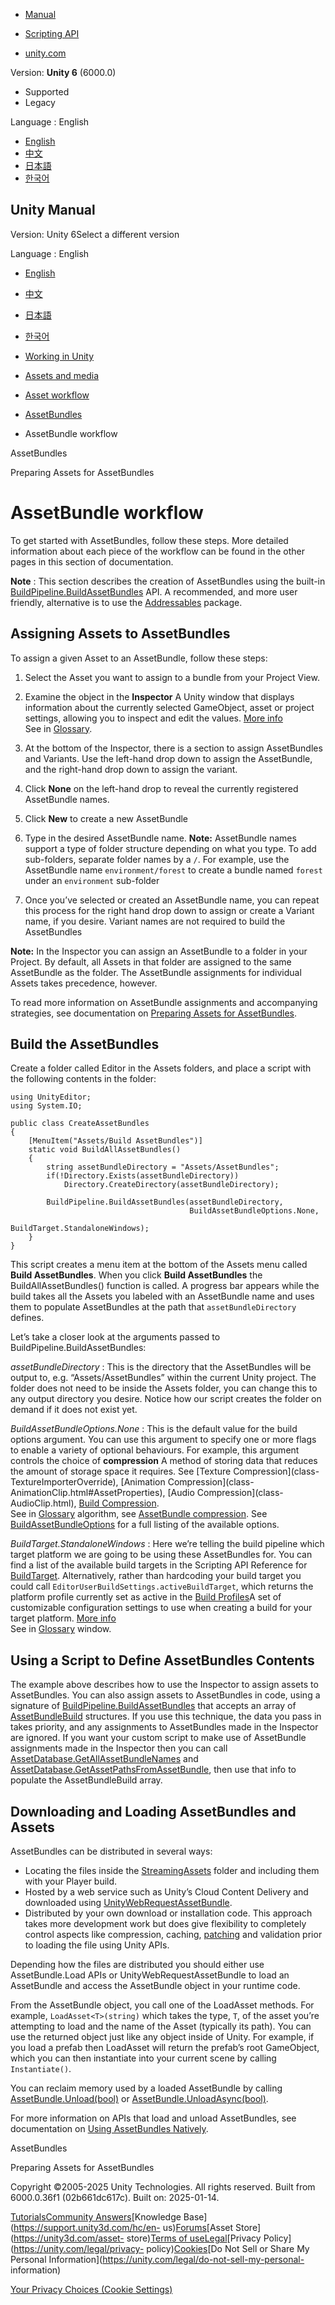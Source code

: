 [](https://docs.unity3d.com)

  * [Manual](../Manual/index.html)
  * [Scripting API](../ScriptReference/index.html)

  * [unity.com](https://unity.com/)

Version: **Unity 6** (6000.0)

  * Supported
  * Legacy

Language : English

  * [English](/Manual/AssetBundles-Workflow.html)
  * [中文](/cn/current/Manual/AssetBundles-Workflow.html)
  * [日本語](/ja/current/Manual/AssetBundles-Workflow.html)
  * [한국어](/kr/current/Manual/AssetBundles-Workflow.html)

[](https://docs.unity3d.com)

## Unity Manual

Version: Unity 6Select a different version

Language : English

  * [English](/Manual/AssetBundles-Workflow.html)
  * [中文](/cn/current/Manual/AssetBundles-Workflow.html)
  * [日本語](/ja/current/Manual/AssetBundles-Workflow.html)
  * [한국어](/kr/current/Manual/AssetBundles-Workflow.html)

  * [Working in Unity](working-in-unity.html)
  * [Assets and media](assets-and-media.html)
  * [Asset workflow](AssetWorkflow.html)
  * [AssetBundles](AssetBundlesIntro.html)
  * AssetBundle workflow

[](AssetBundlesIntro.html)

AssetBundles

[](AssetBundles-Preparing.html)

Preparing Assets for AssetBundles

# AssetBundle workflow

To get started with AssetBundles, follow these steps. More detailed
information about each piece of the workflow can be found in the other pages
in this section of documentation.

**Note** : This section describes the creation of AssetBundles using the
built-in
[BuildPipeline.BuildAssetBundles](../ScriptReference/BuildPipeline.BuildAssetBundles.html)
API. A recommended, and more user friendly, alternative is to use the
[Addressables](http://docs.unity3d.com/Packages/com.unity.addressables@latest/index.html)
package.

## Assigning Assets to AssetBundles

To assign a given Asset to an AssetBundle, follow these steps:

  1. Select the Asset you want to assign to a bundle from your Project View.
  2. Examine the object in the **Inspector** A Unity window that displays information about the currently selected GameObject, asset or project settings, allowing you to inspect and edit the values. [More info](UsingTheInspector.html)  
See in [Glossary](Glossary.html#Inspector).

  3. At the bottom of the Inspector, there is a section to assign AssetBundles and Variants. Use the left-hand drop down to assign the AssetBundle, and the right-hand drop down to assign the variant.
  4. Click **None** on the left-hand drop to reveal the currently registered AssetBundle names.
  5. Click **New** to create a new AssetBundle
  6. Type in the desired AssetBundle name. **Note:** AssetBundle names support a type of folder structure depending on what you type. To add sub-folders, separate folder names by a `/`. For example, use the AssetBundle name `environment/forest` to create a bundle named `forest` under an `environment` sub-folder
  7. Once you’ve selected or created an AssetBundle name, you can repeat this process for the right hand drop down to assign or create a Variant name, if you desire. Variant names are not required to build the AssetBundles

**Note:** In the Inspector you can assign an AssetBundle to a folder in your
Project. By default, all Assets in that folder are assigned to the same
AssetBundle as the folder. The AssetBundle assignments for individual Assets
takes precedence, however.

To read more information on AssetBundle assignments and accompanying
strategies, see documentation on [Preparing Assets for
AssetBundles](AssetBundles-Preparing.html).

## Build the AssetBundles

Create a folder called Editor in the Assets folders, and place a script with
the following contents in the folder:

    
    
    using UnityEditor;
    using System.IO;
    
    public class CreateAssetBundles
    {
        [MenuItem("Assets/Build AssetBundles")]
        static void BuildAllAssetBundles()
        {
            string assetBundleDirectory = "Assets/AssetBundles";
            if(!Directory.Exists(assetBundleDirectory))
                Directory.CreateDirectory(assetBundleDirectory);
    
            BuildPipeline.BuildAssetBundles(assetBundleDirectory,
                                            BuildAssetBundleOptions.None,
                                            BuildTarget.StandaloneWindows);
        }
    }
    

This script creates a menu item at the bottom of the Assets menu called
**Build AssetBundles**. When you click **Build AssetBundles** the
BuildAllAssetBundles() function is called. A progress bar appears while the
build takes all the Assets you labeled with an AssetBundle name and uses them
to populate AssetBundles at the path that `assetBundleDirectory` defines.

Let’s take a closer look at the arguments passed to
BuildPipeline.BuildAssetBundles:

_assetBundleDirectory_ : This is the directory that the AssetBundles will be
output to, e.g. “Assets/AssetBundles” within the current Unity project. The
folder does not need to be inside the Assets folder, you can change this to
any output directory you desire. Notice how our script creates the folder on
demand if it does not exist yet.

_BuildAssetBundleOptions.None_ : This is the default value for the build
options argument. You can use this argument to specify one or more flags to
enable a variety of optional behaviours. For example, this argument controls
the choice of **compression** A method of storing data that reduces the amount
of storage space it requires. See [Texture Compression](class-
TextureImporterOverride), [Animation Compression](class-
AnimationClip.html#AssetProperties), [Audio Compression](class-
AudioClip.html), [Build Compression](ReducingFilesize.html).  
See in [Glossary](Glossary.html#compression) algorithm, see [AssetBundle
compression](AssetBundles-Cache.html). See
[BuildAssetBundleOptions](../ScriptReference/BuildAssetBundleOptions.html) for
a full listing of the available options.

_BuildTarget.StandaloneWindows_ : Here we’re telling the build pipeline which
target platform we are going to be using these AssetBundles for. You can find
a list of the available build targets in the Scripting API Reference for
[BuildTarget](../ScriptReference/BuildTarget.html). Alternatively, rather than
hardcoding your build target you could call
`EditorUserBuildSettings.activeBuildTarget`, which returns the platform
profile currently set as active in the [Build Profiles](build-profiles.html)A
set of customizable configuration settings to use when creating a build for
your target platform. [More info](build-profiles.html)  
See in [Glossary](Glossary.html#Buildprofile) window.

## Using a Script to Define AssetBundles Contents

The example above describes how to use the Inspector to assign assets to
AssetBundles. You can also assign assets to AssetBundles in code, using a
signature of
[BuildPipeline.BuildAssetBundles](../ScriptReference/BuildPipeline.BuildAssetBundles.html)
that accepts an array of
[AssetBundleBuild](../ScriptReference/AssetBundleBuild.html) structures. If
you use this technique, the data you pass in takes priority, and any
assignments to AssetBundles made in the Inspector are ignored. If you want
your custom script to make use of AssetBundle assignments made in the
Inspector then you can call
[AssetDatabase.GetAllAssetBundleNames](../ScriptReference/AssetDatabase.GetAllAssetBundleNames.html)
and
[AssetDatabase.GetAssetPathsFromAssetBundle](../ScriptReference/AssetDatabase.GetAssetPathsFromAssetBundle.html),
then use that info to populate the AssetBundleBuild array.

## Downloading and Loading AssetBundles and Assets

AssetBundles can be distributed in several ways:

  * Locating the files inside the [StreamingAssets](StreamingAssets.html) folder and including them with your Player build.
  * Hosted by a web service such as Unity’s Cloud Content Delivery and downloaded using [UnityWebRequestAssetBundle](../ScriptReference/UnityWebRequestAssetBundle.html).
  * Distributed by your own download or installation code. This approach takes more development work but does give flexibility to completely control aspects like compression, caching, [patching](AssetBundles-Patching.html) and validation prior to loading the file using Unity APIs.

Depending how the files are distributed you should either use AssetBundle.Load
APIs or UnityWebRequestAssetBundle to load an AssetBundle and access the
AssetBundle object in your runtime code.

From the AssetBundle object, you call one of the LoadAsset methods. For
example, `LoadAsset<T>(string)` which takes the type, `T`, of the asset you’re
attempting to load and the name of the Asset (typically its path). You can use
the returned object just like any object inside of Unity. For example, if you
load a prefab then LoadAsset will return the prefab’s root GameObject, which
you can then instantiate into your current scene by calling `Instantiate()`.

You can reclaim memory used by a loaded AssetBundle by calling
[AssetBundle.Unload(bool)](../ScriptReference/AssetBundle.Unload.html) or
[AssetBundle.UnloadAsync(bool)](../ScriptReference/AssetBundle.Unload.html).

For more information on APIs that load and unload AssetBundles, see
documentation on [Using AssetBundles Natively](AssetBundles-Native.html).

[](AssetBundlesIntro.html)

AssetBundles

[](AssetBundles-Preparing.html)

Preparing Assets for AssetBundles

Copyright ©2005-2025 Unity Technologies. All rights reserved. Built from
6000.0.36f1 (02b661dc617c). Built on: 2025-01-14.

[Tutorials](https://learn.unity.com/)[Community
Answers](https://answers.unity3d.com)[Knowledge
Base](https://support.unity3d.com/hc/en-
us)[Forums](https://forum.unity3d.com)[Asset Store](https://unity3d.com/asset-
store)[Terms of
use](https://docs.unity3d.com/Manual/TermsOfUse.html)[Legal](https://unity.com/legal)[Privacy
Policy](https://unity.com/legal/privacy-
policy)[Cookies](https://unity.com/legal/cookie-policy)[Do Not Sell or Share
My Personal Information](https://unity.com/legal/do-not-sell-my-personal-
information)

[Your Privacy Choices (Cookie Settings)](javascript:void\(0\);)

